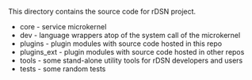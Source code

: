 
This directory contains the source code for rDSN project.

* core - service microkernel
* dev - language wrappers atop of the system call of the microkernel
* plugins - plugin modules with source code hosted in this repo 
* plugins_ext - plugin modules with source code hosted in other repos 
* tools - some stand-alone utility tools for rDSN developers and users 
* tests - some random tests 
